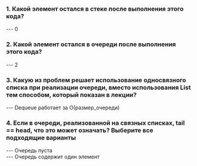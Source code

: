 <h3>1. Какой элемент остался в стеке после выполнения этого кода?</h3>
--- 0

<h3>2. Какой элемент остался в очереди после выполнения этого кода?</h3>
--- 2

<h3>3. Какую из проблем решает использование односвязного списка при реализации очереди, вместо использования List<int> тем способом, который показан в лекции?</h3>
--- Dequeue работает за O(размер_очереди)

<h3>4. Если в очереди, реализованной на связных списках, tail == head, что это может означать? Выберите все подходящие варианты</h3>
--- Очередь пуста<br>
--- Очередь содержит один элемент